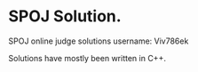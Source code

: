 # SPOJ Solution.

SPOJ online judge solutions
username: Viv786ek

Solutions have mostly been written in C++. 
